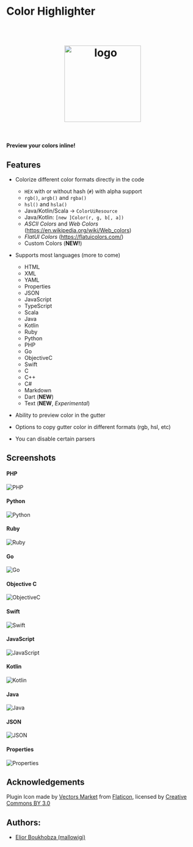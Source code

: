 # Color Highlighter

<h1 align="center">
  <br>
    <img src="https://raw.githubusercontent.com/mallowigi/color-highlighter/master/src/main/resources/META-INF/pluginIcon.svg?sanitize=true" alt="logo" width="200">
  <br><br>
</h1>

**Preview your colors inline!**

## Features

- Colorize different color formats directly in the code
  - `HEX` with or without hash (`#`) with alpha support
  - `rgb()`, `argb()` and `rgba()`
  - `hsl()` and `hsla()`
  - Java/Kotlin/Scala -> `ColorUiResource`
  - Java/Kotlin: `[new ]Color(r, g, b[, a])`
  - *ASCII Colors* and *Web Colors* (https://en.wikipedia.org/wiki/Web_colors)
  - *FlatUI Colors* (https://flatuicolors.com/)
  - Custom Colors (**NEW!**)

- Supports most languages (more to come)
  - HTML
  - XML
  - YAML
  - Properties
  - JSON
  - JavaScript
  - TypeScript
  - Scala
  - Java
  - Kotlin
  - Ruby
  - Python
  - PHP
  - Go
  - ObjectiveC
  - Swift
  - C
  - C++
  - C#
  - Markdown
  - Dart (**NEW**)
  - Text (**NEW**, *Experimental*)

- Ability to preview color in the gutter
- Options to copy gutter color in different formats (rgb, hsl, etc)
- You can disable certain parsers

## Screenshots

#### PHP

![PHP](docs/screens/php.png)

#### Python

![Python](docs/screens/python.png)

#### Ruby

![Ruby](docs/screens/ruby.png)

#### Go

![Go](docs/screens/go.png)

#### Objective C

![ObjectiveC](docs/screens/objc.png)

#### Swift

![Swift](docs/screens/swift.png)

#### JavaScript

![JavaScript](docs/screens/js.png)

#### Kotlin

![Kotlin](docs/screens/kotlin.png)

#### Java

![Java](docs/screens/java.png)

#### JSON

![JSON](docs/screens/json.png)

#### Properties

![Properties](docs/screens/properties.png)

## Acknowledgements

Plugin Icon made by [Vectors Market](https://www.flaticon.com/authors/vectors-market)
from [Flaticon](http://www.flaticon.com), licensed
by [Creative Commons BY 3.0](http://creativecommons.org/licenses/by/3.0/)

## Authors:

- [Elior Boukhobza (mallowigi)](https://github.com/mallowigi)

